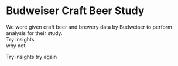 # Budweiser Craft Beer Study
We were given craft beer and brewery data by Budweiser to perform analysis for their study.  
Try insights  
why not  

Try insights
try again